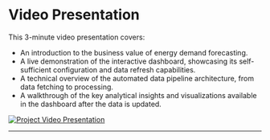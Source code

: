 # Video Presentation

This 3-minute video presentation covers:
* An introduction to the business value of energy demand forecasting.
* A live demonstration of the interactive dashboard, showcasing its self-sufficient configuration and data refresh capabilities.
* A technical overview of the automated data pipeline architecture, from data fetching to processing.
* A walkthrough of the key analytical insights and visualizations available in the dashboard after the data is updated.

[![Project Video Presentation](http://img.youtube.com/vi/aUgApbzkrUI/0.jpg)](https://www.youtube.com/watch?aUgApbzkrUI "Project Video Presentation")

---